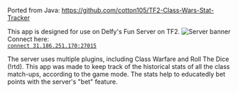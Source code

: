 Ported from Java: https://github.com/cotton105/TF2-Class-Wars-Stat-Tracker

This app is designed for use on Delfy's Fun Server on TF2.
![Server banner](https://cache.gametracker.com/server_info/31.186.251.170:27015/b_350_20_692108_381007_ffffff_000000.png) \
Connect here: \
[`connect 31.186.251.170:27015`](steam://connect/31.186.251.170:27015)

The server uses multiple plugins, including Class Warfare and Roll The Dice (!rtd). This app was made to keep track of the historical stats of all the class match-ups, according to the game mode. The stats help to educatedly bet points with the server's "bet" feature.